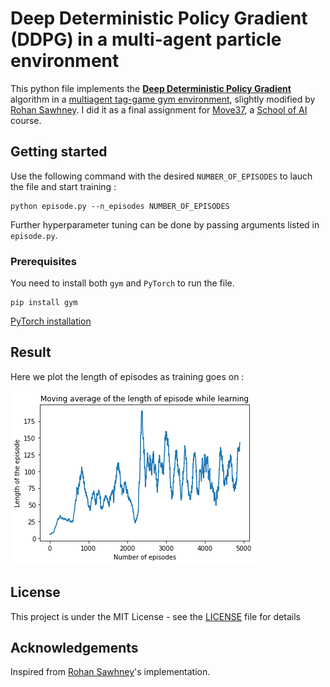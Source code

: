 # Deep Deterministic Policy Gradient (DDPG) in a multi-agent particle environment

This python file implements the [**Deep Deterministic Policy Gradient**](https://arxiv.org/abs/1509.02971) algorithm in a [multiagent tag-game gym environment](https://github.com/openai/multiagent-particle-envs), slightly modified by [Rohan Sawhney](https://github.com/rohan-sawhney/multi-agent-rl). I did it as a final assignment for [Move37](https://www.theschool.ai/courses/move-37-course/), a [School of AI](https://www.theschool.ai) course.


## Getting started

Use the following command with the desired ``NUMBER_OF_EPISODES`` to lauch the file and start training :

```
python episode.py --n_episodes NUMBER_OF_EPISODES
```

Further hyperparameter tuning can be done by passing arguments listed in ``episode.py``.


### Prerequisites

You need to install both ``gym`` and ``PyTorch`` to run the file.

```
pip install gym
```
[PyTorch installation](https://pytorch.org/get-started/locally/)


## Result

Here we plot the length of episodes as training goes on :

![alt text](https://github.com/RomDeffayet/DDPG_multi_agent/blob/master/evoltion_plot.png)


## License

This project is under the MIT License - see the [LICENSE](LICENSE;txt) file for details

## Acknowledgements

Inspired from [Rohan Sawhney](https://github.com/rohan-sawhney)'s implementation.
